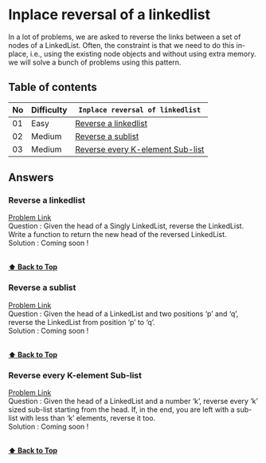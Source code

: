 # Inplace reversal of a linkedlist

In a lot of problems, we are asked to reverse the links between a set of nodes of a LinkedList. Often, the constraint is that we need to do this in-place, i.e., using the existing node objects and without using extra memory. we will solve a bunch of problems using this pattern.

## Table of contents

| No  | Difficulty | `Inplace reversal of linkedlist`                                      |
| --- | ---------- | --------------------------------------------------------------------- |
| 01  | Easy       | [Reverse a linkedlist](#reverse-a-linkedlist)                         |
| 02  | Medium     | [Reverse a sublist](#reverse-a-sublist)                               |
| 03  | Medium     | [Reverse every K-element Sub-list](#reverse-every-k-element-sub-list) |

## Answers

### Reverse a linkedlist

[Problem Link]() <br/>
Question : Given the head of a Singly LinkedList, reverse the LinkedList. Write a function to return the new head of the reversed LinkedList. <br/>
Solution : Coming soon !

<br/>**[⬆ Back to Top](#table-of-contents)**

### Reverse a sublist

[Problem Link]() <br/>
Question : Given the head of a LinkedList and two positions ‘p’ and ‘q’, reverse the LinkedList from position ‘p’ to ‘q’. <br/>
Solution : Coming soon !

<br/>**[⬆ Back to Top](#table-of-contents)**

### Reverse every K-element Sub-list

[Problem Link]() <br/>
Question : Given the head of a LinkedList and a number ‘k’, reverse every ‘k’ sized sub-list starting from the head. If, in the end, you are left with a sub-list with less than ‘k’ elements, reverse it too. <br/>
Solution : Coming soon !

<br/>**[⬆ Back to Top](#table-of-contents)**
